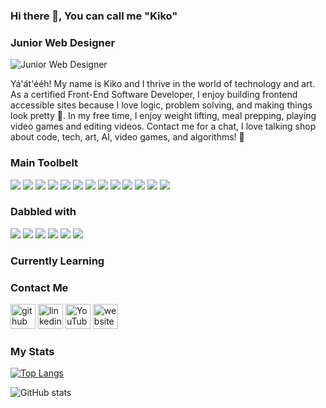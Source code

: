 ### Hi there 👋, You can call me "Kiko"
### Junior Web Designer
![Junior Web Designer](https://media.licdn.com/dms/image/C4E16AQGJkApMg5ZxVw/profile-displaybackgroundimage-shrink_350_1400/0/1663797366041?e=1699488000&v=beta&t=PhJvGdGyjaW_P2vUWEJcd0u4IELUOUwMFxqmvst10Bw)

Yá'át'ééh! My name is Kiko and I thrive in the world of technology and art. As a certified Front-End Software Developer, I enjoy building frontend accessible sites because I love logic, problem solving, and making things look pretty 🌸. In my free time, I enjoy weight lifting, meal prepping, playing video games and editing videos. Contact me for a chat, I love talking shop about code, tech, art, AI, video games, and algorithms! 🍵

### Main Toolbelt

<p align="left">
  <img src="https://img.shields.io/badge/JavaScript-F7DF1E?style=for-the-badge&logo=javascript&logoColor=black" />
  <img src="https://img.shields.io/badge/React-20232A?style=for-the-badge&logo=react&logoColor=61DAFB" />
  <img src="https://img.shields.io/badge/CSS3-1572B6?style=for-the-badge&logo=css3&logoColor=white" />
  <img src="https://img.shields.io/badge/HTML5-E34F26?style=for-the-badge&logo=html5&logoColor=white" />
  <img src="https://img.shields.io/badge/Cypress.io-6e3596?style=for-the-badge&logo=cypress" />
  <img src="https://img.shields.io/badge/mocha.js-323330?style=for-the-badge&logo=mocha&logoColor=Brown" />
  <img src="https://img.shields.io/badge/chai.js-323330?style=for-the-badge&logo=chai&logoColor=red" />
  <img src="https://img.shields.io/badge/React_Router-20232A?style=for-the-badge&logo=react-router&logoColor=white" />
  <img src="https://img.shields.io/badge/Figma-CA4245?style=for-the-badge&logo=figma&logoColor=white" />
  <img src="https://img.shields.io/badge/GitHub-100000?style=for-the-badge&logo=github&logoColor=white" />
  <img src="https://img.shields.io/badge/Git-8b0000?style=for-the-badge&logo=git" />
  <img src="https://img.shields.io/badge/Webpack-075cdb?style=for-the-badge&logo=webpack" />
  <img src="https://img.shields.io/badge/npm-323330?style=for-the-badge&logo=npm" />
</p>

### Dabbled with

<p align="left">
  <img src="https://img.shields.io/badge/TypeScript-007ACC?style=for-the-badge&logo=typescript&logoColor=white" />
  <img src="https://img.shields.io/badge/PostgreSQL-316192?style=for-the-badge&logo=postgresql&logoColor=white" />
  <img src="https://img.shields.io/badge/Sass-CC6699?style=for-the-badge&logo=sass&logoColor=white" />
  <img src="https://img.shields.io/badge/Redux-593D88?style=for-the-badge&logo=redux&logoColor=white" />
  <img src="https://img.shields.io/badge/Express.js-404D59?style=for-the-badge&logo=express" />
  <img src="https://img.shields.io/badge/-Apollo_GraphQL-311C87?style=for-the-badge&logo=apollo-graphql" />
</p>

### Currently Learning

### Contact Me
[<img src='https://cdn.jsdelivr.net/npm/simple-icons@3.0.1/icons/github.svg' alt='github' height='40'>](https://github.com/knpausch)  [<img src='https://cdn.jsdelivr.net/npm/simple-icons@3.0.1/icons/linkedin.svg' alt='linkedin' height='40'>](https://www.linkedin.com/in/knpausch/)  [<img src='https://cdn.jsdelivr.net/npm/simple-icons@3.0.1/icons/youtube.svg' alt='YouTube' height='40'>](https://www.youtube.com/c/knpausch)  [<img src='https://cdn.jsdelivr.net/npm/simple-icons@3.0.1/icons/icloud.svg' alt='website' height='40'>](https://keyaannapausch.com/)

### My Stats
[![Top Langs](https://github-readme-stats.vercel.app/api/top-langs/?username=knpausch)](https://github.com/anuraghazra/github-readme-stats)

![GitHub stats](https://github-readme-stats.vercel.app/api?username=knpausch&show_icons=true)  

